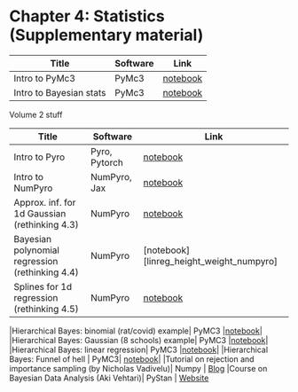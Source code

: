 # Chapter 4: Statistics  (Supplementary material)

[bayes_intro]: https://colab.research.google.com/github/probml/pyprobml/blob/master/notebooks/bayes_intro.ipynb

[pymc3]: https://colab.research.google.com/github/probml/pyprobml/blob/master/notebooks/pymc3_intro.ipynb
[rats]: https://colab.research.google.com/github/probml/pyprobml/blob/master/notebooks/hbayes_binom_rats_pymc3.ipynb
[schools]: https://colab.research.google.com/github/probml/pyprobml/blob/master/notebooks/schools8_pymc3.ipynb
[linreg]: https://colab.research.google.com/github/probml/pyprobml/blob/master/notebooks/linreg_hbayes_1d_pymc3.ipynb
[funnel]: https://colab.research.google.com/github/probml/pyprobml/blob/master/notebooks/funnel.ipynb

[numpyro]: https://colab.research.google.com/github/probml/pyprobml/blob/master/notebooks/numpyro_intro.ipynb
[pyro]: https://colab.research.google.com/github/probml/pyprobml/blob/master/notebooks/pyro_intro.ipynb

[gauss_param_inf_numpyro]: https://colab.research.google.com/github/probml/pyprobml/blob/master/notebooks/gaussian_param_inf_1d_numpyro.ipynb
[height_weight_numpyro]: https://colab.research.google.com/github/probml/pyprobml/blob/master/notebooks/linreg_height_weight_numpyro.ipynb
[splines_numpyro]: https://colab.research.google.com/github/probml/pyprobml/blob/master/notebooks/splines_numpyro.ipynb

|Title|Software|Link|
|-----------|----|----|
|Intro to PyMc3 |PyMc3| [notebook][pymc3] |
|Intro to Bayesian stats| PyMc3| [notebook][bayes_intro]|


Volume 2 stuff


|Title|Software|Link|
|-----------|----|----|
|Intro to Pyro | Pyro, Pytorch | [notebook][numpyro]| 
|Intro to NumPyro | NumPyro, Jax | [notebook][numpyro]| 
|Approx. inf. for 1d Gaussian (rethinking 4.3) | NumPyro | [notebook][gauss_param_inf_numpyro]|
|Bayesian polynomial regression (rethinking 4.4) | NumPyro | [notebook][linreg_height_weight_numpyro]|
|Splines for 1d regression (rethinking 4.5) | NumPyro | [notebook][splines_numpyro]|

|Hierarchical Bayes: binomial (rat/covid) example| PyMC3 |[notebook][rats]|
|Hierarchical Bayes: Gaussian (8 schools) example| PyMC3 |[notebook][schools]|
|Hierarchical Bayes: linear regression| PyMC3 |[notebook][linreg]|
|Hierarchical Bayes: Funnel of hell | PyMC3| [notebook][funnel]|
|Tutorial on rejection and importance sampling (by Nicholas Vadivelu)| Numpy | [Blog](https://nicholasvadivelu.com/2021/03/09/rejection-importance-sampling/)
|Course on Bayesian Data Analysis (Aki Vehtari)| PyStan | [Website](https://avehtari.github.io/BDA_course_Aalto/)
